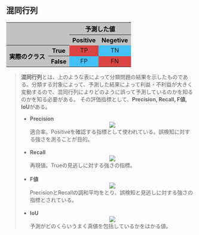 ## 混同行列

<table>
<tr>
<th colspan="2" rowspan="2" bgcolor=#c2c2c2></th>
<th scope="col" colspan="2" bgcolor=#c2c2c2><font color="Black">予測した値</font></th>
</tr>
<tr>
<th scope="col" bgcolor=#c2c2c2><font color="Black">Positive</font></th>
<th scope="col" bgcolor=#c2c2c2><font color="Black">Negetive</font></th>
</tr>
<tr>
<th rowspan="2" bgcolor=#c2c2c2><font color="Black">実際のクラス</font></th>
<th scope="col" bgcolor=#c2c2c2><font color="Black">True</font></th>
<td align="center" scope="col" bgcolor=#db4442>TP</td>
<td align="center" scope="col" bgcolor=#43c1f7>TN</td>
</tr>
<tr>
<th scope="col" bgcolor=#c2c2c2><font color="Black">False</font></th>
<td align="center" scope="col" bgcolor=#43c1f7>FP</td>
<td align="center" scope="col" bgcolor=#db4442>FN</td>
</tr>
</table>

> **混同行列**とは、上のような表によって分類問題の結果を示したものである。分類する対象によって、予測した結果によって利益・不利益が大きく変動するので、混同行列によりどのように誤って予測しているのかを知るのかを知る必要がある。
> その評価指標として、**Precision, Recall, F値, IoU**がある。
> - **Precision**<div align="center"><img src="https://latex.codecogs.com/gif.latex?Precision=\frac{TP}{TP+FP}"></div>
>   適合率。Positiveを確認する指標として使われている。誤検知に対する強さを測ることが目的。
>   <br><br>
> - **Recall**<div align="center"><img src="https://latex.codecogs.com/gif.latex?Recall=\frac{TP}{TP+FN}"></div>
>   再現値。Trueの見逃しに対する強さの指標。
>   <br><br>
> - **F値**<div align="center"><img src="https://latex.codecogs.com/gif.latex?F=\frac{TP}{TP+\frac{1}{2}(FP+FN)}"></div>
>   PrecisionとRecallの調和平均をとり、誤検知と見逃しに対する強さの指標とされている。
>   <br><br>
> - **IoU**<div align="center"><img src="https://latex.codecogs.com/gif.latex?IoU=\frac{TP}{TP+FP+FN}"></div>
>   予測がどのくらいうまく真値を包括しているかをはかる値。